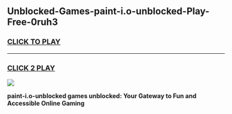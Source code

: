 
## Unblocked-Games-paint-i.o-unblocked-Play-Free-0ruh3
<h3>
<a href="https://premium76.site?title=paint-i.o-unblocked&ref=12A">CLICK TO PLAY</a></h3>
<hr>

<h3>
<a href="https://premium76.site?title=paint-i.o-unblocked&ref=12A">CLICK 2 PLAY</a>
  
</h3>

<a href="https://premium76.site?title=paint-i.o-unblocked&ref=12A"><img src="https://clearcache.store/games.png"></a>


**paint-i.o-unblocked games unblocked: Your Gateway to Fun and Accessible Online Gaming**
